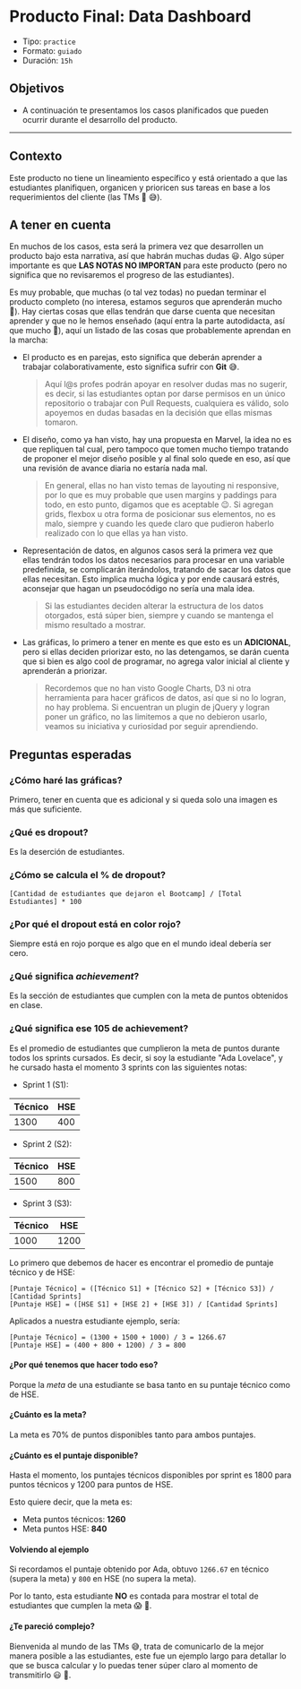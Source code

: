 # Producto Final: Data Dashboard

- Tipo: `practice`
- Formato: `guiado`
- Duración: `15h`

## Objetivos

- A continuación te presentamos los casos planificados que pueden ocurrir
  durante el desarrollo del producto.

***

## Contexto

Este producto no tiene un lineamiento específico y está orientado a que las
estudiantes planifiquen, organicen y prioricen sus tareas en base a los
requerimientos del cliente (las TMs :japanese_ogre: :sweat_smile:).

## A tener en cuenta

En muchos de los casos, esta será la primera vez que desarrollen un producto
bajo esta narrativa, así que habrán muchas dudas :smiley:. Algo súper importante
es que **LAS NOTAS NO IMPORTAN** para este producto (pero no significa que no
revisaremos el progreso de las estudiantes).

Es muy probable, que muchas (o tal vez todas) no puedan terminar el producto
completo (no interesa, estamos seguros que aprenderán mucho :muscle:). Hay
ciertas cosas que ellas tendrán que darse cuenta que necesitan aprender y que
no le hemos enseñado (aquí entra la parte autodidacta, así que mucho :eyes:),
aquí un listado de las cosas que probablemente aprendan en la marcha:

- El producto es en parejas, esto significa que deberán aprender a trabajar
  colaborativamente, esto significa sufrir con **Git** :sweat_smile:.

  > Aquí l@s profes podrán apoyar en resolver dudas mas no sugerir, es decir,
  > si las estudiantes optan por darse permisos en un único repositorio o
  > trabajar con Pull Requests, cualquiera es válido, solo apoyemos en dudas
  > basadas en la decisión que ellas mismas tomaron.

- El diseño, como ya han visto, hay una propuesta en Marvel, la idea no es que
  repliquen tal cual, pero tampoco que tomen mucho tiempo tratando de proponer
  el mejor diseño posible y al final solo quede en eso, así que una revisión de
  avance diaria no estaría nada mal.

  > En general, ellas no han visto temas de layouting ni responsive, por lo que
  > es muy probable que usen margins y paddings para todo, en esto punto,
  > digamos que es aceptable :wink:. Si agregan grids, flexbox u otra forma de
  > posicionar sus elementos, no es malo, siempre y cuando les quede claro que
  > pudieron haberlo realizado con lo que ellas ya han visto.

- Representación de datos, en algunos casos será la primera vez que ellas
  tendrán todos los datos necesarios para procesar en una variable predefinida,
  se complicarán iterándolos, tratando de sacar los datos que ellas necesitan.
  Esto implica mucha lógica y por ende causará estrés, aconsejar que hagan un
  pseudocódigo no sería una mala idea.

  > Si las estudiantes deciden alterar la estructura de los datos otorgados,
  > está súper bien, siempre y cuando se mantenga el mismo resultado a mostrar.

- Las gráficas, lo primero a tener en mente es que esto es un **ADICIONAL**,
  pero si ellas deciden priorizar esto, no las detengamos, se darán cuenta que
  si bien es algo cool de programar, no agrega valor inicial al cliente y
  aprenderán a priorizar.

  > Recordemos que no han visto Google Charts, D3 ni otra herramienta para hacer
  > gráficos de datos, así que si no lo logran, no hay problema. Si encuentran
  > un plugin de jQuery y logran poner un gráfico, no las limitemos a que no
  > debieron usarlo, veamos su iniciativa y curiosidad por seguir aprendiendo.

## Preguntas esperadas

### ¿Cómo haré las gráficas?

Primero, tener en cuenta que es adicional y si queda solo una imagen es más que
suficiente.

### ¿Qué es dropout?

Es la deserción de estudiantes.

### ¿Cómo se calcula el % de dropout?

```text
[Cantidad de estudiantes que dejaron el Bootcamp] / [Total Estudiantes] * 100
```

### ¿Por qué el dropout está en color rojo?

Siempre está en rojo porque es algo que en el mundo ideal debería ser cero.

### ¿Qué significa _achievement_?

Es la sección de estudiantes que cumplen con la meta de puntos obtenidos en
clase.

### ¿Qué significa ese **105** de achievement?

Es el promedio de estudiantes que cumplieron la meta de puntos durante todos los
sprints cursados. Es decir, si soy la estudiante "Ada Lovelace", y he cursado
hasta el momento 3 sprints con las siguientes notas:

- Sprint 1 (S1):

Técnico | HSE
------- | ---
1300    | 400

- Sprint 2 (S2):

Técnico | HSE
------- | ---
1500    | 800

- Sprint 3 (S3):

Técnico | HSE
------- | ---
1000    | 1200

Lo primero que debemos de hacer es encontrar el promedio de puntaje técnico y
de HSE:

```text
[Puntaje Técnico] = ([Técnico S1] + [Técnico S2] + [Técnico S3]) / [Cantidad Sprints]
[Puntaje HSE] = ([HSE S1] + [HSE 2] + [HSE 3]) / [Cantidad Sprints]
```

Aplicados a nuestra estudiante ejemplo, sería:

```text
[Puntaje Técnico] = (1300 + 1500 + 1000) / 3 = 1266.67
[Puntaje HSE] = (400 + 800 + 1200) / 3 = 800
```

#### ¿Por qué tenemos que hacer todo eso?

Porque la _meta_ de una estudiante se basa tanto en su puntaje técnico como de
HSE.

#### ¿Cuánto es la meta?

La meta es 70% de puntos disponibles tanto para ambos puntajes.

#### ¿Cuánto es el puntaje disponible?

Hasta el momento, los puntajes técnicos disponibles por sprint es 1800 para
puntos técnicos y 1200 para puntos de HSE.

Esto quiere decir, que la meta es:

- Meta puntos técnicos: **1260**
- Meta puntos HSE: **840**

#### Volviendo al ejemplo

Si recordamos el puntaje obtenido por Ada, obtuvo `1266.67` en técnico (supera
la meta) y `800` en HSE (no supera la meta).

Por lo tanto, esta estudiante **NO** es contada para mostrar el total de estudiantes
que cumplen la meta :scream: :gun:.

#### ¿Te pareció complejo?

Bienvenida al mundo de las TMs :sweat_smile:, trata de comunicarlo de la mejor
manera posible a las estudiantes, este fue un ejemplo largo para detallar lo que
se busca calcular y lo puedas tener súper claro al momento de transmitirlo
:smiley: :muscle:.
